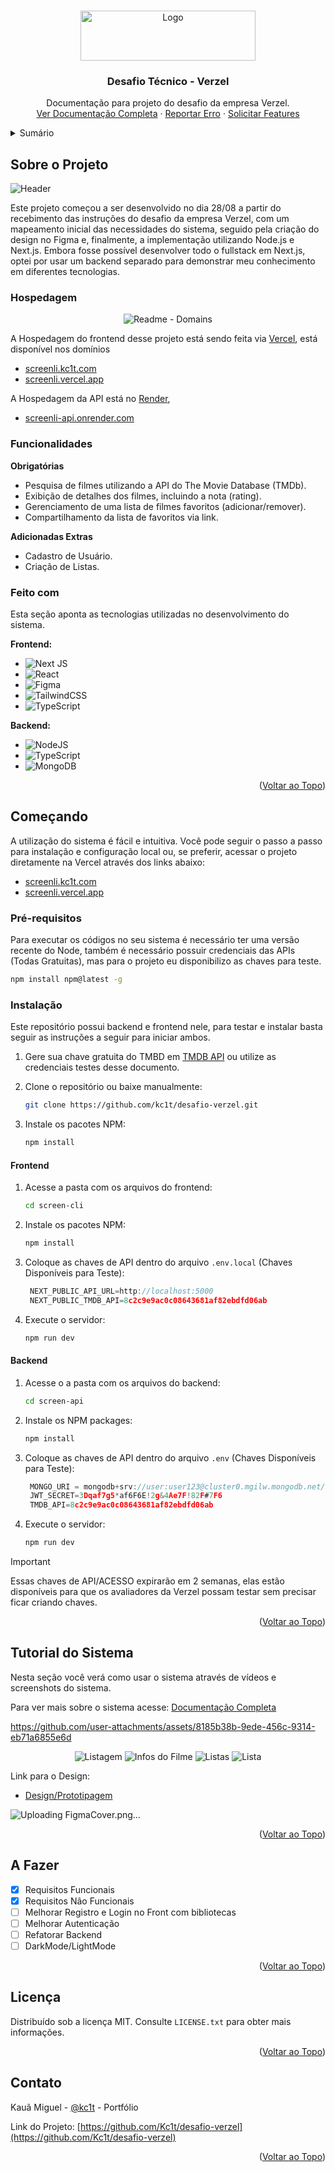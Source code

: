 <a id="readme-top"></a>

<!-- PROJECT LOGO -->
<br />
<div align="center">
  <a href="https://github.com/kc1t/desafio-verzel">
    <img src="https://ik.imagekit.io/z3fr9lhps/Screenli/Logo.png?updatedAt=1725388235318" alt="Logo" width="280" height="80">
  </a>

  <h3 align="center">Desafio Técnico - Verzel</h3>

  <p align="center">
    Documentação para projeto do desafio da empresa Verzel.
    <br />
    <a href="#sobre-o-projeto">Ver Documentação Completa</a>
    ·
    <a href="https://kc1t.com" target="_blank">Reportar Erro</a>
    ·
    <a href="https://kc1t.com" target="_blank">Solicitar Features</a>
  </p>
</div>

<!-- TABLE OF CONTENTS -->
<details>
  <summary>Sumário</summary>
  <ol>
    <li>
      <a href="#sobre-o-projeto">Sobre o Projeto</a>
      <ul>
        <li><a href="#funcionalidades">Funcionalidades</a></li>
        <li><a href="#feito-com">Tecnologias Utilizadas</a></li>
      </ul>
    </li>
    <li>
      <a href="#começando">Começando</a>
      <ul>
        <li><a href="#pré-requisitos">Pré-requisitos</a></li>
        <li><a href="#instalação">Instalação</a></li>
      </ul>
    </li>
    <li><a href="#tutorial-do-sistema">Tutorial do Sistema</a></li>
    <li><a href="#a-fazer">A Fazer</a></li>
    <li><a href="#licença">Licença</a></li>
    <li><a href="#contato">Contato</a></li>
  </ol>
</details>

<!-- ABOUT THE PROJECT -->

## Sobre o Projeto

<div id="sobre-o-projeto"></div>

![Header](https://github.com/user-attachments/assets/1b7ebfaa-0b0d-4865-be89-4a39956705e3)

Este projeto começou a ser desenvolvido no dia 28/08 a partir do recebimento das instruções do desafio da empresa Verzel, com um mapeamento inicial das necessidades do sistema, seguido pela criação do design no Figma e, finalmente, a implementação utilizando Node.js e Next.js. Embora fosse possível desenvolver todo o fullstack em Next.js, optei por usar um backend separado para demonstrar meu conhecimento em diferentes tecnologias.

### Hospedagem

<div align="center">
  
![Readme - Domains](https://github.com/user-attachments/assets/bbe97b61-33e6-471b-b777-8e1fd5fbd4a6)

</div>

A Hospedagem do frontend desse projeto está sendo feita via [Vercel](https://vercel.com), está disponível nos domínios

- [screenli.kc1t.com](https://screenli.kc1t.com)
- [screenli.vercel.app](https://screenli.vercel.app)

A Hospedagem da API está no [Render](https://render.com),

- [screenli-api.onrender.com](https://screenli-api.onrender.com)

<div id="funcionalidades"></div>

### Funcionalidades

**Obrigatórias**

- Pesquisa de filmes utilizando a API do The Movie Database (TMDb).
- Exibição de detalhes dos filmes, incluindo a nota (rating).
- Gerenciamento de uma lista de filmes favoritos (adicionar/remover).
- Compartilhamento da lista de favoritos via link.

**Adicionadas Extras**

- Cadastro de Usuário.
- Criação de Listas.

<div id="feito-com"></div>

### Feito com

Esta seção aponta as tecnologias utilizadas no desenvolvimento do sistema.

**Frontend:**

- ![Next JS](https://img.shields.io/badge/Next-black?style=for-the-badge&logo=next.js&logoColor=white)
- ![React](https://img.shields.io/badge/react-%2320232a.svg?style=for-the-badge&logo=react&logoColor=%2361DAFB)
- ![Figma](https://img.shields.io/badge/figma-%23F24E1E.svg?style=for-the-badge&logo=figma&logoColor=white)
- ![TailwindCSS](https://img.shields.io/badge/tailwindcss-%2338B2AC.svg?style=for-the-badge&logo=tailwind-css&logoColor=white)
- ![TypeScript](https://img.shields.io/badge/typescript-%23007ACC.svg?style=for-the-badge&logo=typescript&logoColor=white)

**Backend:**

- ![NodeJS](https://img.shields.io/badge/node.js-6DA55F?style=for-the-badge&logo=node.js&logoColor=white)
- ![TypeScript](https://img.shields.io/badge/typescript-%23007ACC.svg?style=for-the-badge&logo=typescript&logoColor=white)
- ![MongoDB](https://img.shields.io/badge/MongoDB-%234ea94b.svg?style=for-the-badge&logo=mongodb&logoColor=white)

<p align="right">(<a href="#readme-top">Voltar ao Topo</a>)</p>

<!-- GETTING STARTED -->

<div id="començando"></div>

## Começando

A utilização do sistema é fácil e intuitiva. Você pode seguir o passo a passo para instalação e configuração local ou, se preferir, acessar o projeto diretamente na Vercel através dos links abaixo:

- [screenli.kc1t.com](https://screenli.kc1t.com)
- [screenli.vercel.app](https://screenli.vercel.app)

<div id="pré-requisitos"></div>

### Pré-requisitos

Para executar os códigos no seu sistema é necessário ter uma versão recente do Node, também é necessário possuir credenciais das APIs (Todas Gratuitas), mas para o projeto eu disponibilizo as chaves para teste.

```sh
npm install npm@latest -g
```

<div id="instalação"></div>

### Instalação

Este repositório possui backend e frontend nele, para testar e instalar basta seguir as instruções a seguir para iniciar ambos.

1. Gere sua chave gratuita do TMBD em [TMDB API](https://developer.themoviedb.org/reference/intro/getting-started) ou utilize as credenciais testes desse documento.

2. Clone o repositório ou baixe manualmente:
   ```sh
   git clone https://github.com/kc1t/desafio-verzel.git
   ```
3. Instale os pacotes NPM:
   ```sh
   npm install
   ```

#### Frontend

1. Acesse a pasta com os arquivos do frontend:

   ```sh
   cd screen-cli
   ```

2. Instale os pacotes NPM:

   ```sh
   npm install
   ```

3. Coloque as chaves de API dentro do arquivo `.env.local`
   (Chaves Disponíveis para Teste):

   ```js
    NEXT_PUBLIC_API_URL=http://localhost:5000
    NEXT_PUBLIC_TMDB_API=8c2c9e9ac0c08643681af82ebdfd06ab
   ```

4. Execute o servidor:

   ```bash
   npm run dev
   ```

#### Backend

1. Acesse o a pasta com os arquivos do backend:

   ```sh
   cd screen-api
   ```

2. Instale os NPM packages:

   ```sh
   npm install
   ```

3. Coloque as chaves de API dentro do arquivo `.env`
   (Chaves Disponíveis para Teste):

   ```js
    MONGO_URI = mongodb+srv://user:user123@cluster0.mgilw.mongodb.net/?retryWrites=true&w=majority&appName=Cluster0
    JWT_SECRET=3Dqaf7g5*af6F6E!2g&4Ae7F!82F#7F6
    TMDB_API=8c2c9e9ac0c08643681af82ebdfd06ab
   ```

4. Execute o servidor:

   ```bash
   npm run dev
   ```

> [!IMPORTANT]
> Essas chaves de API/ACESSO expirarão em 2 semanas, elas estão disponíveis para que os avaliadores da Verzel possam testar sem precisar ficar criando chaves.

<p align="right">(<a href="#readme-top">Voltar ao Topo</a>)</p>

<!-- USAGE EXAMPLES -->

<div id="tutorial-do-sistema"></div>

## Tutorial do Sistema

Nesta seção você verá como usar o sistema através de vídeos e screenshots do sistema.

Para ver mais sobre o sistema acesse: [Documentação Completa](https://example.com)




https://github.com/user-attachments/assets/8185b38b-9ede-456c-9314-eb71a6855e6d


<div align="center">

![Listagem](https://github.com/user-attachments/assets/947ffa97-973e-4345-9726-e72fb48de647)
![Infos do Filme](https://github.com/user-attachments/assets/0f790fb4-ea04-4a72-8a75-c9be345b7ae5)
![Listas](https://github.com/user-attachments/assets/a2c2f4f5-5937-42e4-a927-4a8eb2d3fabf)
![Lista](https://github.com/user-attachments/assets/5d988b00-64b1-47a1-910b-f2689502bca3)

</div>

Link para o Design:
- [Design/Prototipagem](https://www.figma.com/design/xBa74zYVbqvcbneeWrxH6l/Desafio-Verzel?node-id=115-563&t=uE5qkUl7bSAUSKjK-1)

![Uploading FigmaCover.png…]()


<p align="right">(<a href="#readme-top">Voltar ao Topo</a>)</p>

<!-- ROADMAP -->

<div id="a-fazer"></div>

## A Fazer

- [x] Requisitos Funcionais
- [x] Requisitos Não Funcionais
- [ ] Melhorar Registro e Login no Front com bibliotecas
- [ ] Melhorar Autenticação
- [ ] Refatorar Backend
- [ ] DarkMode/LightMode

<p align="right">(<a href="#readme-top">Voltar ao Topo</a>)</p>

<!-- LICENSE -->

<div id="licença"></div>

## Licença

Distribuído sob a licença MIT. Consulte `LICENSE.txt` para obter mais informações.

<p align="right">(<a href="#readme-top">Voltar ao Topo</a>)</p>

<!-- CONTACT -->

<div id="contato"></div>

## Contato

Kauã Miguel - [@kc1t](https://kc1t.com) - Portfólio

Link do Projeto: [https://github.com/Kc1t/desafio-verzel](https://github.com/Kc1t/desafio-verzel)

<p align="right">(<a href="#readme-top">Voltar ao Topo</a>)</p>
